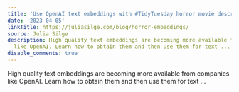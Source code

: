 ```yaml
---
title: 'Use OpenAI text embeddings with #TidyTuesday horror movie descriptions'
date: '2023-04-05'
linkTitle: https://juliasilge.com/blog/horror-embeddings/
source: Julia Silge
description: High quality text embeddings are becoming more available from companies
  like OpenAI. Learn how to obtain them and then use them for text ...
disable_comments: true
---
```

High quality text embeddings are becoming more available from companies like OpenAI. Learn how to obtain them and then use them for text ...